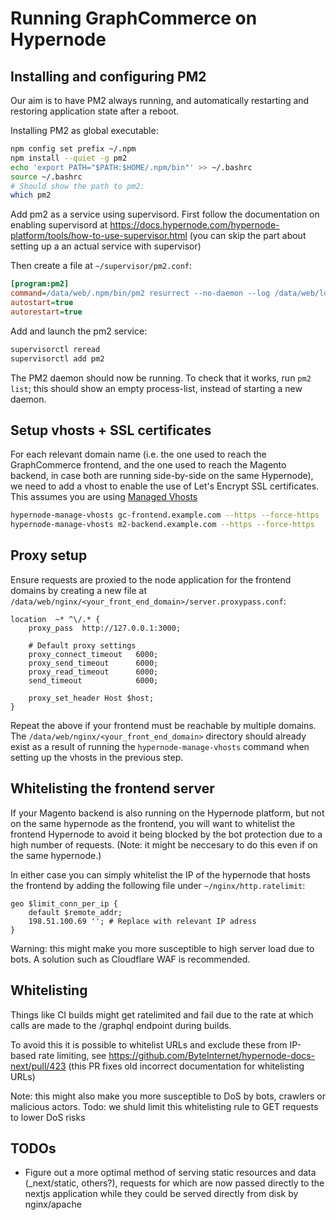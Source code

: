 # Running GraphCommerce on Hypernode

## Installing and configuring PM2

Our aim is to have PM2 always running, and automatically restarting and restoring application state after a reboot.

Installing PM2 as global executable:
```sh
npm config set prefix ~/.npm
npm install --quiet -g pm2
echo 'export PATH="$PATH:$HOME/.npm/bin"' >> ~/.bashrc
source ~/.bashrc
# Should show the path to pm2:
which pm2
```

Add pm2 as a service using supervisord. First follow the documentation on enabling
supervisord at https://docs.hypernode.com/hypernode-platform/tools/how-to-use-supervisor.html (you can skip the part about setting up a an actual service with supervisor)

Then create a file at  `~/supervisor/pm2.conf`:
```ini
[program:pm2]
command=/data/web/.npm/bin/pm2 resurrect --no-daemon --log /data/web/logs/pm2
autostart=true
autorestart=true
```

Add and launch the pm2 service:
```sh
supervisorctl reread
supervisorctl add pm2
```
The PM2 daemon should now be running. To check that it works, run `pm2 list`; this should show an
empty process-list, instead of starting a new daemon.

## Setup vhosts + SSL certificates

For each relevant domain name (i.e. the one used to reach the GraphCommerce frontend, and the one used to
reach the Magento backend, in case both are running side-by-side on the same Hypernode), we need to add a
vhost to enable the use of Let's Encrypt SSL certificates. This assumes you are using
[Managed Vhosts](https://docs.hypernode.com/hypernode-platform/nginx/hypernode-managed-vhosts.html)

```sh
hypernode-manage-vhosts gc-frontend.example.com --https --force-https
hypernode-manage-vhosts m2-backend.example.com --https --force-https
```

## Proxy setup

Ensure requests are proxied to the node application for the frontend domains by creating a new file at
`/data/web/nginx/<your_front_end_domain>/server.proxypass.conf`:

```nginx
location  ~* ^\/.* {
    proxy_pass  http://127.0.0.1:3000;

    # Default proxy settings
    proxy_connect_timeout	6000;
    proxy_send_timeout      6000;
    proxy_read_timeout      6000;
    send_timeout            6000;

    proxy_set_header Host $host;
}
```

Repeat the above if your frontend must be reachable by multiple domains. The
`/data/web/nginx/<your_front_end_domain>` directory should already exist as a result of running the
`hypernode-manage-vhosts` command when setting up the vhosts in the previous step.

## Whitelisting the frontend server

If your Magento backend is also running on the Hypernode platform, but not on the same hypernode as the frontend, you
will want to whitelist the frontend Hypernode to avoid it being blocked by the bot protection due to a high number of
requests. (Note: it might be neccesary to do this even if on the same hypernode.)

In either case you can simply whitelist the IP of the hypernode that hosts the frontend by adding the following
file under `~/nginx/http.ratelimit`:

```nginx
geo $limit_conn_per_ip {
    default $remote_addr;
    198.51.100.69 ''; # Replace with relevant IP adress
}
```

Warning: this might make you more susceptible to high server load due to bots. A solution
such as Cloudflare WAF is recommended.

## Whitelisting 

Things like CI builds might get ratelimited and fail due to the rate at which calls are made to the
/graphql endpoint during builds.

To avoid this it is possible to whitelist URLs and exclude these from IP-based rate limiting, see
https://github.com/ByteInternet/hypernode-docs-next/pull/423 (this PR fixes old
incorrect documentation for whitelisting URLs)

Note: this might also make you more susceptible to DoS by bots, crawlers or malicious actors.
Todo: we shuld limit this whitelisting rule to GET requests to lower DoS risks

## TODOs

- Figure out a more optimal method of serving static resources and data (_next/static, others?),
  requests for which are now passed directly to the nextjs application while they could be served
  directly from disk by nginx/apache
